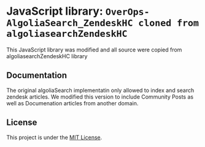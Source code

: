 # JavaScript library: `OverOps-AlgoliaSearch_ZendeskHC cloned from algoliasearchZendeskHC`

This JavaScript library was modified and all source were copied from algoliasearchZendeskHC library


## Documentation
The original algoliaSearch implementatin only allowed to index and search zendesk articles.
We modified this version to include Community Posts as well as Documenation articles from another domain.

## License

This project is under the [MIT License](../LICENSE).
